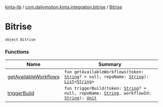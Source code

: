 [kinta-lib](../../index.md) / [com.dailymotion.kinta.integration.bitrise](../index.md) / [Bitrise](./index.md)

# Bitrise

`object Bitrise`

### Functions

| Name | Summary |
|---|---|
| [getAvailableWorkflows](get-available-workflows.md) | `fun getAvailableWorkflows(token: `[`String`](https://kotlinlang.org/api/latest/jvm/stdlib/kotlin/-string/index.html)`? = null, repoName: `[`String`](https://kotlinlang.org/api/latest/jvm/stdlib/kotlin/-string/index.html)`): `[`List`](https://kotlinlang.org/api/latest/jvm/stdlib/kotlin.collections/-list/index.html)`<`[`String`](https://kotlinlang.org/api/latest/jvm/stdlib/kotlin/-string/index.html)`>` |
| [triggerBuild](trigger-build.md) | `fun triggerBuild(token: `[`String`](https://kotlinlang.org/api/latest/jvm/stdlib/kotlin/-string/index.html)`? = null, repoName: `[`String`](https://kotlinlang.org/api/latest/jvm/stdlib/kotlin/-string/index.html)`, workflowId: `[`String`](https://kotlinlang.org/api/latest/jvm/stdlib/kotlin/-string/index.html)`): `[`Unit`](https://kotlinlang.org/api/latest/jvm/stdlib/kotlin/-unit/index.html) |
